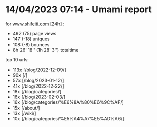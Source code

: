 # 14/04/2023 07:14 - Umami report
for www.shifeiti.com [24h] :

 - 492 (75) page views
 - 147 (-18) uniques
 - 108 (-8) bounces
 - 8h 26' 18'' (1h 28' 3'') totaltime


top 10 urls:
 - 113x [/blog/2022-12-09/]
 - 90x [/]
 - 57x [/blog/2023-01-12/]
 - 41x [/blog/2022-12-22/]
 - 18x [/blog/categories/]
 - 16x [/blog/2023-02-03/]
 - 16x [/blog/categories/%E6%8A%80%E6%9C%AF/]
 - 15x [/about/]
 - 13x [/wiki/]
 - 10x [/blog/categories/%E5%A4%A7%E5%AD%A6/]


